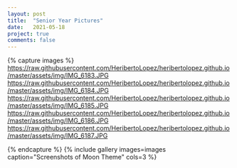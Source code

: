 ```yaml
---
layout: post
title:  "Senior Year Pictures"
date:   2021-05-18
project: true
comments: false
--- 
```


{% capture images %}
https://raw.githubusercontent.com/HeribertoLopez/heribertolopez.github.io/master/assets/img/IMG_6183.JPG
https://raw.githubusercontent.com/HeribertoLopez/heribertolopez.github.io/master/assets/img/IMG_6184.JPG
https://raw.githubusercontent.com/HeribertoLopez/heribertolopez.github.io/master/assets/img/IMG_6185.JPG
https://raw.githubusercontent.com/HeribertoLopez/heribertolopez.github.io/master/assets/img/IMG_6186.JPG
https://raw.githubusercontent.com/HeribertoLopez/heribertolopez.github.io/master/assets/img/IMG_6187.JPG
	
{% endcapture %}
{% include gallery images=images caption="Screenshots of Moon Theme" cols=3 %}   


